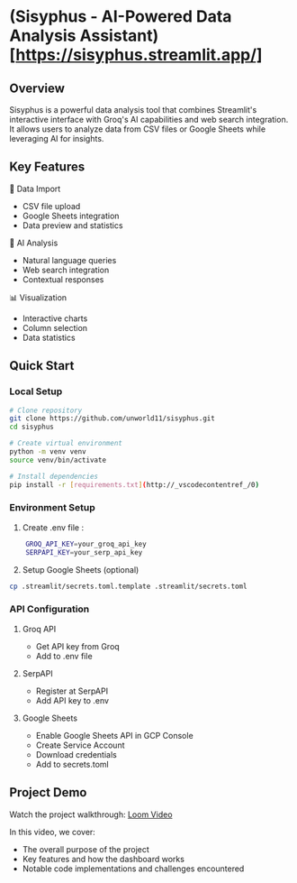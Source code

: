 # (Sisyphus - AI-Powered Data Analysis Assistant)[https://sisyphus.streamlit.app/]

## Overview
Sisyphus is a powerful data analysis tool that combines Streamlit's interactive interface with Groq's AI capabilities and web search integration. It allows users to analyze data from CSV files or Google Sheets while leveraging AI for insights.

## Key Features
🔄 Data Import
- CSV file upload
- Google Sheets integration
- Data preview and statistics

🤖 AI Analysis
- Natural language queries
- Web search integration
- Contextual responses

📊 Visualization
- Interactive charts
- Column selection
- Data statistics

## Quick Start

### Local Setup
```bash
# Clone repository
git clone https://github.com/unworld11/sisyphus.git
cd sisyphus

# Create virtual environment
python -m venv venv
source venv/bin/activate

# Install dependencies
pip install -r [requirements.txt](http://_vscodecontentref_/0)
```

### Environment Setup
1. Create .env file :
```bash
    GROQ_API_KEY=your_groq_api_key
    SERPAPI_KEY=your_serp_api_key
```
2. Setup Google Sheets (optional)
```bash
cp .streamlit/secrets.toml.template .streamlit/secrets.toml
```

### API Configuration
1. Groq API
    - Get API key from Groq
    - Add to .env file

2. SerpAPI
    - Register at SerpAPI
    - Add API key to .env

3. Google Sheets
    - Enable Google Sheets API in GCP Console
    - Create Service Account
    - Download credentials
    - Add to secrets.toml

## Project Demo

Watch the project walkthrough: [Loom Video](https://www.loom.com/share/8159c85d39bd4e9d9d28abd4997317d5?sid=f82d052f-7b78-4202-ac68-e27b8bfec244)

In this video, we cover:
- The overall purpose of the project
- Key features and how the dashboard works
- Notable code implementations and challenges encountered
